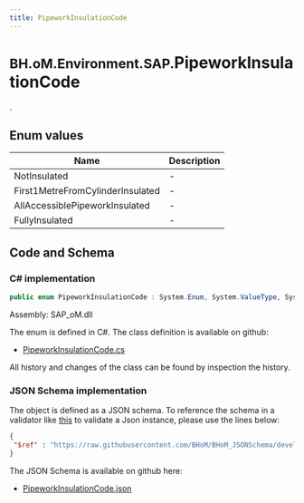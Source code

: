 ```yaml
---
title: PipeworkInsulationCode
---
```


# <small>BH.oM.Environment.SAP.</small>**PipeworkInsulationCode**

.

## Enum values

| Name            | Description                                                    |
|-----------------|----------------------------------------------------------------|
| NotInsulated |  -  |
| First1MetreFromCylinderInsulated |  -  |
| AllAccessiblePipeworkInsulated |  -  |
| FullyInsulated |  -  |


## Code and Schema

### C# implementation

``` C# title="C#"
public enum PipeworkInsulationCode : System.Enum, System.ValueType, System.IComparable, System.ISpanFormattable, System.IFormattable, System.IConvertible
```

Assembly: SAP_oM.dll

The enum is defined in C#. The class definition is available on github:

- [PipeworkInsulationCode.cs](https://github.com/BHoM/SAP_Toolkit/blob/develop/SAP_oM/Enums\PipeworkInsulationCode.cs)

All history and changes of the class can be found by inspection the history.
### JSON Schema implementation

The object is defined as a JSON schema. To reference the schema in a validator like [this](https://www.jsonschemavalidator.net/) to validate a Json instance, please use the lines below:

``` json title="JSON Schema"
{
 "$ref" : "https://raw.githubusercontent.com/BHoM/BHoM_JSONSchema/develop/SAP_oM/SAP/PipeworkInsulationCode.json"
}
```

The JSON Schema is available on github here:

- [PipeworkInsulationCode.json](https://github.com/BHoM/BHoM_JSONSchema/blob/develop/SAP_oM/SAP/PipeworkInsulationCode.json)
